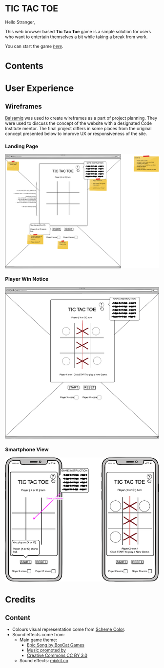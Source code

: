 # TIC TAC TOE

Hello Stranger,

This web browser based **Tic Tac Toe** game is a simple solution for users who want to entertain themselves a bit while taking a break from work.

You can start the game [*here*](https://miloszmisiek.github.io/ci_p2_tictactoe/).

# Contents

# User Experience
## Wireframes
[Balsamiq](https://balsamiq.com/) was used to create wireframes as a part of project planning. They were used to discuss the concept of the website with a designated Code Institute mentor. The final project differs in some places from the original concept presented below to improve UX or responsiveness of the site.

### Landing Page
![Landing Page](/assets/images/home.webp)

### Player Win Notice
![Player Win Notice](/assets/images/player-win.webp)


### Smartphone View
![Smartphone View](/assets/images/smartphone.webp)

# Credits
## Content
- Colours visual representation come from [Scheme Color](https://www.schemecolor.com/flat-gray-ui-color-palette.php).
- Sound effects come from:
  - Main game theme:  
    - [Epic Song by BoxCat Games](https://freemusicarchive.org/music/BoxCat_Games)
    - [Music promoted by](https://www.chosic.com/free-music/all/)
    - [Creative Commons CC BY 3.0](https://creativecommons.org/licenses/by/3.0/)
  - Sound effects: [mixkit.co](https://mixkit.co/free-stock-music/)
